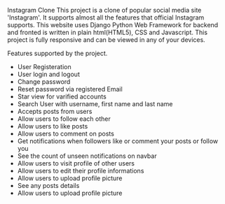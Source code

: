 Instagram Clone
This project is a clone of popular social media site 'Instagram'. It supports almost all the features that official Instagram supports. This website uses Django Python Web Framework for backend and fronted is written in plain html(HTML5), CSS and Javascript. This project is fully responsive and can be viewed in any of your devices.

Features supported by the project.
* User Registeration
* User login and logout
* Change password
* Reset password via registered Email
* Star view for varified accounts
* Search User with username, first name and last name
* Accepts posts from users
* Allow users to follow each other
* Allow users to like posts
* Allow users to comment on posts
* Get notifications when followers like or comment your posts or follow you
* See the count of unseen notifications on navbar
* Allow users to visit profile of other users
* Allow users to edit their profile informations
* Allow users to upload profile picture
* See any posts details
* Allow users to upload profile picture
